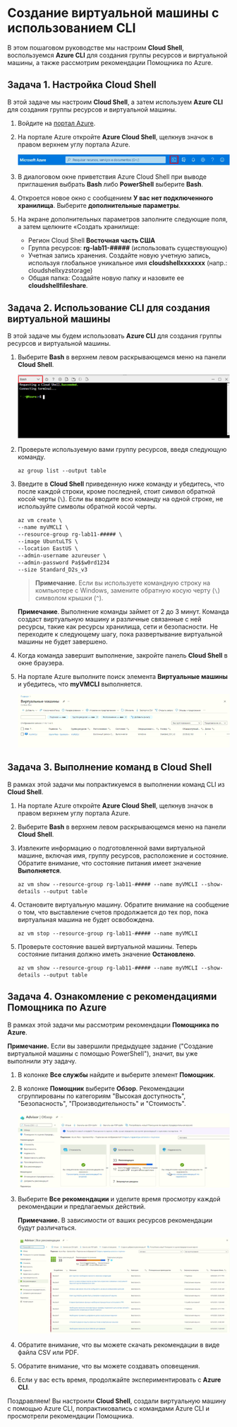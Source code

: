 # Создание виртуальной машины с использованием CLI

В этом пошаговом руководстве мы настроим **Cloud Shell**, воспользуемся **Azure CLI** для создания группы ресурсов и виртуальной машины, а также рассмотрим рекомендации Помощника по Azure. 

## Задача 1. Настройка Cloud Shell 

В этой задаче мы настроим **Cloud Shell**, а затем используем **Azure CLI** для создания группы ресурсов и виртуальной машины.  

1. Войдите на [портал Azure](https://portal.azure.com).

2. На портале Azure откройте **Azure Cloud Shell**, щелкнув значок в правом верхнем углу портала Azure.

    ![Снимок экрана: значок Azure Cloud Shell на портале Azure.](./assets/1002.png)
   
3. В диалоговом окне приветствия Azure Cloud Shell при выводе приглашения выбрать **Bash** либо **PowerShell** выберите **Bash**. 

4. Откроется новое окно с сообщением **У вас нет подключенного хранилища**. Выберите **дополнительные параметры**.

5. На экране дополнительных параметров заполните следующие поля, а затем щелкните «Создать хранилище:
    - Регион Cloud Shell **Восточная часть США**
    - Группа ресурсов: **rg-lab11-#####** (использовать существующую)
    - Учетная запись хранения. Создайте новую учетную запись, используя глобальное уникальное имя **cloudshellxxxxxxx** (напр.: cloudshellxyzstorage)
    - Общая папка: Создайте новую папку и назовите ее **cloudshellfileshare**.


## Задача 2. Использование CLI для создания виртуальной машины

В этой задаче мы будем использовать **Azure CLI** для создания группы ресурсов и виртуальной машины.

1. Выберите **Bash** в верхнем левом раскрывающемся меню на панели **Cloud Shell**.

    ![Снимок экрана: Azure Cloud Shell на портале Azure с выделенным раскрывающимся списком Bash.](./assets/1002a.png)


2. Проверьте используемую вами группу ресурсов, введя следующую команду.

    ```cli
    az group list --output table
    ```

4. Введите в **Cloud Shell** приведенную ниже команду и убедитесь, что после каждой строки, кроме последней, стоит символ обратной косой черты (`\`). Если вы вводите всю команду на одной строке, не используйте символы обратной косой черты. 

    ```cli
    az vm create \
    --name myVMCLI \
    --resource-group rg-lab11-##### \
    --image UbuntuLTS \
    --location EastUS \
    --admin-username azureuser \
    --admin-password Pa$$w0rd1234
    --size Standard_D2s_v3
    ```

    >**Примечание**. Если вы используете командную строку на компьютере с Windows, замените обратную косую черту (`\`) символом крышки (`^`).

    **Примечание**. Выполнение команды займет от 2 до 3 минут. Команда создаст виртуальную машину и различные связанные с ней ресурсы, такие как ресурсы хранилища, сети и безопасности. Не переходите к следующему шагу, пока развертывание виртуальной машины не будет завершено. 

5. Когда команда завершит выполнение, закройте панель **Cloud Shell** в окне браузера.

6. На портале Azure выполните поиск элемента **Виртуальные машины** и убедитесь, что **myVMCLI** выполняется.

    ![Снимок экрана: страница виртуальных машин с myVMPS в выполняемом состоянии.](./assets/1101.png)


## Задача 3. Выполнение команд в Cloud Shell

В рамках этой задачи мы попрактикуемся в выполнении команд CLI из **Cloud Shell**. 

1. На портале Azure откройте **Azure Cloud Shell**, щелкнув значок в правом верхнем углу портала Azure.

2. Выберите **Bash** в верхнем левом раскрывающемся меню на панели **Cloud Shell**.

3. Извлеките информацию о подготовленной вами виртуальной машине, включая имя, группу ресурсов, расположение и состояние. Обратите внимание, что состояние питания имеет значение **Выполняется**.

    ```cli
    az vm show --resource-group rg-lab11-##### --name myVMCLI --show-details --output table 
    ```

4. Остановите виртуальную машину. Обратите внимание на сообщение о том, что выставление счетов продолжается до тех пор, пока виртуальная машина не будет освобождена. 

    ```cli
    az vm stop --resource-group rg-lab11-##### --name myVMCLI
    ```

5. Проверьте состояние вашей виртуальной машины. Теперь состояние питания должно иметь значение **Остановлено**.

    ```cli
    az vm show --resource-group rg-lab11-##### --name myVMCLI --show-details --output table 
    ```

## Задача 4. Ознакомление с рекомендациями Помощника по Azure

В рамках этой задачи мы рассмотрим рекомендации **Помощника по Azure**.

   **Примечание.** Если вы завершили предыдущее задание ("Создание виртуальной машины с помощью PowerShell"), значит, вы уже выполнили эту задачу. 

1. В колонке **Все службы** найдите и выберите элемент **Помощник**. 

2. В колонке **Помощник** выберите **Обзор**. Рекомендации сгруппированы по категориям "Высокая доступность", "Безопасность", "Производительность" и "Стоимость". 

    ![Снимок экрана: страница "Обзор" Помощника. ](./assets/1103.png)

3. Выберите **Все рекомендации** и уделите время просмотру каждой рекомендации и предлагаемых действий. 

    **Примечание.** В зависимости от ваших ресурсов рекомендации будут различаться. 

    ![Снимок экрана: страница "Все рекомендации" Помощника. ](./assets/1104.png)

4. Обратите внимание, что вы можете скачать рекомендации в виде файла CSV или PDF. 

5. Обратите внимание, что вы можете создавать оповещения. 

6. Если у вас есть время, продолжайте экспериментировать с **Azure CLI**. 

Поздравляем! Вы настроили **Cloud Shell**, создали виртуальную машину с помощью Azure CLI, попрактиковались с командами Azure CLI и просмотрели рекомендации Помощника.
